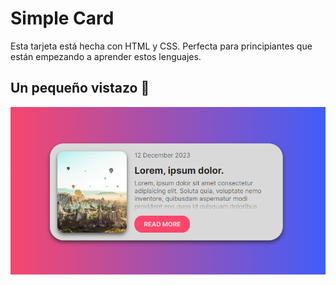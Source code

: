 # Simple Card

Esta tarjeta está hecha con HTML y CSS. Perfecta para principiantes que están empezando a aprender estos lenguajes.

## Un pequeño vistazo :eyes:

![Preview de la tarjeta](./preview.png)
